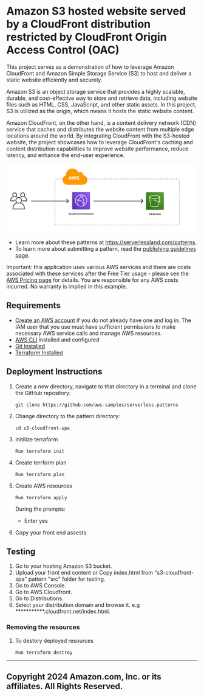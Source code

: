 # Amazon S3 hosted website served by a CloudFront distribution restricted by CloudFront Origin Access Control (OAC)
This project serves as a demonstration of how to leverage Amazon CloudFront and Amazon Simple Storage Service (S3) to host and deliver a static website efficiently and securely.

Amazon S3 is an object storage service that provides a highly scalable, durable, and cost-effective way to store and retrieve data, including website files such as HTML, CSS, JavaScript, and other static assets. In this project, S3 is utilized as the origin, which means it hosts the static website content.

Amazon CloudFront, on the other hand, is a content delivery network (CDN) service that caches and distributes the website content from multiple edge locations around the world. By integrating CloudFront with the S3-hosted website, the project showcases how to leverage CloudFront's caching and content distribution capabilities to improve website performance, reduce latency, and enhance the end-user experience.

![Demo Project Solution Architecture Diagram](diagram.PNG)

- Learn more about these patterns at https://serverlessland.com/patterns.
- To learn more about submitting a pattern, read the [publishing guidelines page](https://github.com/aws-samples/serverless-patterns/blob/main/PUBLISHING.md).

Important: this application uses various AWS services and there are costs associated with these services after the Free Tier usage - please see the [AWS Pricing page](https://aws.amazon.com/pricing/) for details. You are responsible for any AWS costs incurred. No warranty is implied in this example.

## Requirements

* [Create an AWS account](https://portal.aws.amazon.com/gp/aws/developer/registration/index.html) if you do not already have one and log in. The IAM user that you use must have sufficient permissions to make necessary AWS service calls and manage AWS resources.
* [AWS CLI](https://docs.aws.amazon.com/cli/latest/userguide/install-cliv2.html) installed and configured
* [Git Installed](https://git-scm.com/book/en/v2/Getting-Started-Installing-Git)
* [Terraform Installed](https://www.terraform.io/)

## Deployment Instructions
1. Create a new directory, navigate to that directory in a terminal and clone the GitHub repository:
    ``` 
    git clone https://github.com/aws-samples/serverless-patterns
    ```
2. Change directory to the pattern directory:
    ```
    cd s3-cloudfront-spa
    ```
3. Initilize terraform
    ```
    Run terraform init
    ```
4. Create terrform plan
    ```
    Run terraform plan
    ```
5. Create AWS resources
    ```
    Run terraform apply
    ```
    During the prompts:
    * Enter yes

6. Copy your front end assests

## Testing
1.  Go to your hosting Amazon S3 bucket.
2.  Upload your front end content or Copy index.html from "s3-cloudfront-spa" pattern "src" folder for testing.
3.  Go to AWS Console.
4.  Go to AWS Cloudfront.
5.  Go to Distributions.
5.  Select your distribution domain and browse it. e.g ***********.cloudfront.net/index.html.
    
### Removing the resources

1. To destory deployed resources
    ```
    Run terraform destroy
    ```

----
Copyright 2024 Amazon.com, Inc. or its affiliates. All Rights Reserved.
----

